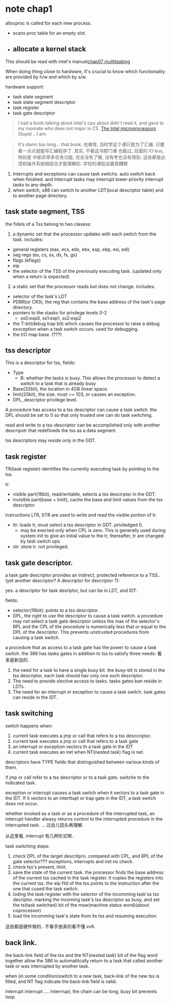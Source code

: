 # note chap1

allocproc is called for each new process.
- scans proc table for an empty slot.
- allocate a kernel stack
    - 

This should be read with intel's manuel[chap07 multitasking](https://pdos.csail.mit.edu/6.828/2018/readings/i386/c07.htm)

When doing thing close to hardware, It's crucial to know which functionality are provided 
by h/w and which by s/w.

hardware support: 
- task state segment
- task state segment descriptor
- task register
- task gate descriptor

> I had a book talking about intel's cpu about didn't read it, and gave to my roomate who 
> does not major in CS.  [The Intel microprocessors](https://book.douban.com/subject/4872461/)
> Stupid .. I am.

> It's damn too long... that book.
> 也难怪, 当时学这个课只是为了汇编. 只要看一点点就能写汇编程序了. 其实, 不看这书那门课
> 也能过, 后面的 IO bus, 特别是 中断异常多任务功能, 完全没有了解, 没有考也没有用到.
> 这些都是必须和操作系统相结合才能理解的.
> 学校的课程设置真糟糕.

1. Interrupts and exceptions can cause task switchs. auto switch back when finished. and
   Interrupt tasks may interrupt lower-priority interrupt tasks to any depth.
2. when switch, x86 can switch to another LDT(local descriptor table) and to another page directory.


## task state segment, TSS

the fidels of a Tss belong to two clasess:
1. a dynamic set that the processor updates with each switch from the task. includes:
  - general registers (eax, ecx, edx, ebx, esp, ebp, esi, edi)
  - seg regs (es, cs, ss, ds, fs, gs)
  - flags (eflags)
  - eip
  - the selector of the TSS of the previously executing task. (updated only when a
    return is expected)
2. a static set that the processor reads but does not change. includes:
  - selector of the task's LDT
  - PDBR(or CR3), the reg that contains the base address of the task's page directory.
  - pointers to the stasks for privilege levels 0-2
    - ss0:esp0, ss1:esp1, ss2:esp2
  - the T-bit(debug trap bit) which causes the processor to raise a debug exxception when
    a task switch occurs. used for debugging.
  - the I/O map base. (???)

## tss descriptor

This is a descriptor for tss, fields:

- Type 
  - B: whether the tasks is busy. This allows the processor to detect a switch to a task
    that is already busy
- Base(32bit),  the location in 4GB linear space.
- limit(20bit), the size. must >= 103, or causes an exception.
- DPL, descriptor privilege level.

A procedure has access to a tss descriptor can cause a task switch. the DPL should be set
to 0 so that only trusted one can do task switching.

read and write to a tss-descriptor can be accomplished only with another descripotr that
redefineds the tss as a data segment. 

tss descriptors may reside only in the GDT.

## task register

TR(task register) identifies the currently executing task by pointing to the tss.

tr:
  - visible part(16bit), read/writable, selects a tss descirptor in the GDT.
  - invisible part(base + limit), cache the base and limit values from the tss descriptor.

instructions LTR, STR are used to write and read the visible portion of tr.
- ltr: loads tr, must select a tss descriptor in GDT. priviledged 0.
  - may be exected only when CPL is zero. This is generally used during system init to
    give an initial value to the tr, thereafter, tr are changed by task switch ops.
- str: store tr. not privileged.

## task gate descriptor.

a task gate descriptor provides an indirect, protected reference to a TSS.. (yet another
descriptor? A descriptor for descriptor ?): 

yes. a descriptor for task desriptor, but can be in LDT, and IDT.

fields:

- selector(16bit): points to a tss descriptor.
- DPL, the right to use the descriptor to cause a task switch. a procedure may not select
    a task gate descriptor unless the max of the selector's RPL and the CPL of the
    procedure is numerically less that or equal to the DPL of the descriptor. This
    prevents unstrusted procedures from causing a task switch.

a procedure that as access to a task gate has the power to cause a task switch. the 386
has tasks gates in addition to tss to satisfy three needs: 看来是新加的.
1. the need for a task to have a single busy bit.  the busy-bit is stored in the tss
   descriptor, each task should hav only one such descriptor.
2. The need to provide slective access to tasks. tasks gates ban reside in LDTs.
3. The need for an interrupt or exception to cause a task switch. task gates can reside
   in the IDT.

## task switching

switch happens when:
1. current task executes a jmp or call that refers to a tss desccriptor.
2. current task executes a jmp or call that refers to a task gate
3. an interrupt or exception vectors th a task gate in the IDT
4. current task executes an iret when NT(nested task) flag is net.

descriptors have TYPE fields that distinguished between various kinds of them.

if jmp or call refer to a tss descriptor or to a task gate. switche to the indicated task.

exception or interrupt causes a task switch when it vectors to a task gate in the IDT.
If it vectors to an interttupt or trap gate in the IDT, a task switch does not occur.

whether invoked as a task or as a procedure of the interrupted task, an interrupt handler
alwasy returns control to the interrupted procedure in the interrupted task. 
... 过会儿回头再理解.

从这里看, interrupt 有几种形式啊..

task switching steps:
1. check DPL of the target descritpro. compared with CPL, and RPL of the gate
   selector???
   exceptions, interrupts and iret no check.
2. check tss's present, limit.
3. save the state of the current task. the processor finds the base address of the current
   tss cached in the task register. it copies the registers into the current tss. the eip
   fild of the tss points to the instruction after the one that cused the task switch.
4. loding the task register with the selector of the incomming task'ss tss decriptor.
   marking the incoming task's tss descriptor as busy, and set the ts(task switched) bit
   of the msw(machine status word)(about coprocessor)
5. load the incomming task's state from its tss and resuming execution.

这些都是硬件做的.. 不看手册真的看不懂 xv6.


## back link.

the back-link field of the tss and the NT(nested task) bit of the flag word together allow
the 386 to automatitcally return to a task that called another task or was interrupted by
another task.

when (in some condition)switch to a new task, back-link of the new tss is filled, and 
NT flag indicate the back-link field is valid.

interrupt interrupt .... interrrupt, the chain can be long, busy bit prevents loop.







